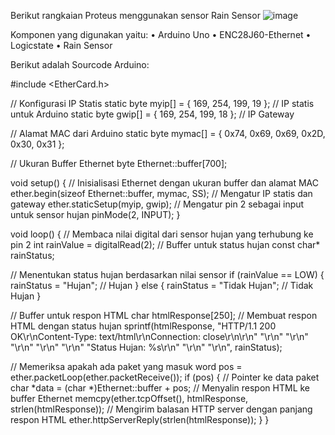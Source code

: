 Berikut rangkaian Proteus menggunakan sensor Rain Sensor
![image](https://github.com/MarcellinoAditiyaYahya06/EAS_IOT_RAIN_SENSOR/assets/172895496/bde0277f-830e-4e64-a021-90256fdf7901)

Komponen yang digunakan yaitu:
•	Arduino Uno
•	ENC28J60-Ethernet
•	Logicstate
•	Rain Sensor

Berikut adalah Sourcode Arduino:

#include <EtherCard.h>

// Konfigurasi IP Statis
static byte myip[] = { 169, 254, 199, 19 }; // IP statis untuk Arduino
static byte gwip[] = { 169, 254, 199, 18 }; // IP Gateway

// Alamat MAC dari Arduino
static byte mymac[] = { 0x74, 0x69, 0x69, 0x2D, 0x30, 0x31 };

// Ukuran Buffer Ethernet
byte Ethernet::buffer[700];

void setup() {
  // Inisialisasi Ethernet dengan ukuran buffer dan alamat MAC
  ether.begin(sizeof Ethernet::buffer, mymac, SS);
  // Mengatur IP statis dan gateway
  ether.staticSetup(myip, gwip);
  // Mengatur pin 2 sebagai input untuk sensor hujan
  pinMode(2, INPUT);
}

void loop() {
  // Membaca nilai digital dari sensor hujan yang terhubung ke pin 2
  int rainValue = digitalRead(2);
  // Buffer untuk status hujan
  const char* rainStatus;

  // Menentukan status hujan berdasarkan nilai sensor
  if (rainValue == LOW) {
    rainStatus = "Hujan"; // Hujan
  } else {
    rainStatus = "Tidak Hujan"; // Tidak Hujan
  }

  // Buffer untuk respon HTML
  char htmlResponse[250];
  // Membuat respon HTML dengan status hujan
  sprintf(htmlResponse, "HTTP/1.1 200 OK\r\nContent-Type: text/html\r\nConnection: close\r\n\r\n"
                        "<html>\r\n"
                        "<head>\r\n"
                        "<meta http-equiv='refresh' content='3'>\r\n"
                        "</head>\r\n"
                        "<body>\r\n"
                        "Status Hujan: %s\r\n"
                        "</body>\r\n"
                        "</html>\r\n", rainStatus);

  // Memeriksa apakah ada paket yang masuk
  word pos = ether.packetLoop(ether.packetReceive());
  if (pos) {
    // Pointer ke data paket
    char *data = (char *)Ethernet::buffer + pos;
    // Menyalin respon HTML ke buffer Ethernet
    memcpy(ether.tcpOffset(), htmlResponse, strlen(htmlResponse));
    // Mengirim balasan HTTP server dengan panjang respon HTML
    ether.httpServerReply(strlen(htmlResponse));
  }
}


